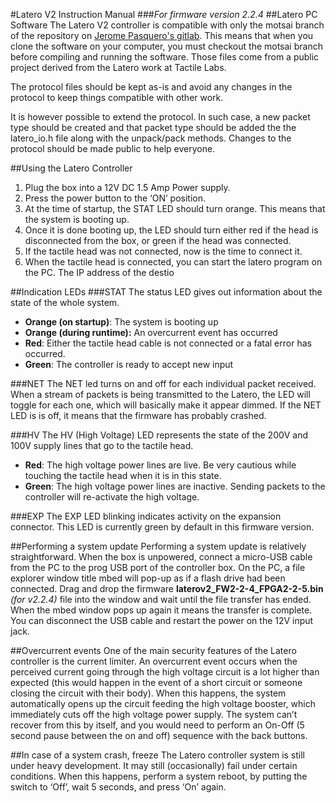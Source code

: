 #Latero V2 Instruction Manual
###*For firmware version 2.2.4*
##Latero PC Software
The Latero V2 controller is compatible with only the motsai branch of the repository on [Jerome Pasquero's gitlab](https://gitlab.com/u/jerome.pasquero). This means that when you clone the software on your computer, you must checkout the motsai branch before compiling and running the software. Those files come from a public project derived from the Latero work at Tactile Labs.

The protocol files should be kept as-is and avoid any changes in the protocol to keep things compatible with other work.

It is however possible to extend the protocol.  In such case, a new packet type should be created and that packet type should be added the the latero_io.h file along with the unpack/pack methods. Changes to the protocol should be made public to help everyone.

##Using the Latero Controller
1. Plug the box into a 12V DC 1.5 Amp Power supply.
2. Press the power button to the ‘ON’ position.
3. At the time of startup, the STAT LED should turn orange. This means that the system is booting up. 
4. Once it is done booting up, the LED should turn either red if the head is disconnected from the box, or green if the head was connected.
5. If the tactile head was not connected, now is the time to connect it.
6. When the tactile head is connected, you can start the latero program on the PC. The IP address of the destio

##Indication LEDs
###STAT
The status LED gives out information about the state of the whole system. 
* **Orange (on startup)**: The system is booting up
* **Orange (during runtime):** An overcurrent event has occurred
* **Red**: Either the tactile head cable is not connected or a fatal error has occurred.
* **Green**: The controller is ready to accept new input 

###NET
The NET led turns on and off for each individual packet received. When a stream of packets is being transmitted to the Latero, the LED will toggle for each one, which will basically make it appear dimmed. If the NET LED is is off, it means that the firmware has probably crashed.

###HV
The HV (High Voltage) LED represents the state of the 200V and 100V supply lines that go to the tactile head.
* **Red**: The high voltage power lines are live. Be very cautious while touching the tactile head when it is in this state.
* **Green**: The high voltage power lines are inactive. Sending packets to the controller will re-activate the high voltage.

###EXP
The EXP LED blinking indicates activity on the expansion connector. This LED is currently green by default in this firmware version.

##Performing a system update
Performing a system update is relatively straightforward. When the box is unpowered, connect a micro-USB cable from the PC to the prog USB port of the controller box. On the PC, a file explorer window title mbed will pop-up as if a flash drive had been connected. Drag and drop the firmware **laterov2_FW2-2-4_FPGA2-2-5.bin** *(for v2.2.4)* file into the window and wait until the file transfer has ended. When the mbed window pops up again it means the transfer is complete. You can disconnect the USB cable and restart the power on the 12V input jack.

##Overcurrent events
One of the main security features of the Latero controller is the current limiter. An overcurrent event occurs when the perceived current going through the high voltage circuit is a lot higher than expected (this would happen in the event of a short circuit or someone closing the circuit with their body). When this happens, the system automatically opens up the circuit feeding the high voltage booster, which immediately cuts off the high voltage power supply. The system can’t recover from this by itself, and you would need to perform an On-Off (5 second pause between the on and off) sequence with the back buttons.

##In case of a system crash, freeze
The Latero controller system is still under heavy development. It may still (occasionally) fail under certain conditions. When this happens, perform a system reboot, by putting the switch to ‘Off’, wait 5 seconds, and press ‘On’ again.
